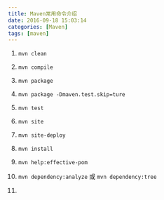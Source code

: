 ```yaml
---
title: Maven常用命令介绍
date: 2016-09-18 15:03:14
categories: [Maven]
tags: [maven]
---
```


1. ``mvn clean``

2. ``mvn compile``

3. ``mvn package``

<!--more-->


4. ``mvn package -Dmaven.test.skip=ture``

5. ``mvn test``

6. ``mvn site``

7. ``mvn site-deploy``

8. ``mvn install``

9. ``mvn help:effective-pom``

10. ``mvn dependency:analyze`` 或 ``mvn dependency:tree``

11.
